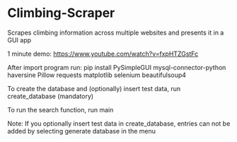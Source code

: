 # Climbing-Scraper
Scrapes climbing information across multiple websites and presents it in a GUI app

1 minute demo: https://www.youtube.com/watch?v=fxpHTZGstFc

After import program run: pip install PySimpleGUI mysql-connector-python haversine Pillow requests matplotlib selenium beautifulsoup4

To create the database and (optionally) insert test data, run create_database (mandatory)

To run the search function, run main

Note: If you optionally insert test data in create_database, entries can not be added by selecting generate database in the menu
